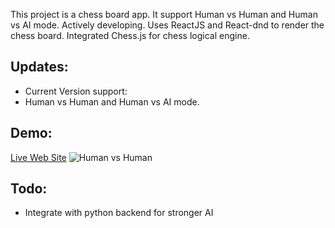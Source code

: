 This project is a chess board app. It support Human vs Human and Human vs AI mode. Actively developing.
Uses ReactJS and React-dnd to render the chess board. Integrated Chess.js for chess logical engine.

## Updates:
* Current Version support:
* Human vs Human and Human vs AI mode.

## Demo:
[Live Web Site](https://react-chess-215305.appspot.com)
![Human vs Human](https://media.giphy.com/media/khUi7PbtFyjRsLKzB7/giphy.gif)

## Todo:
* Integrate with python backend for stronger AI


